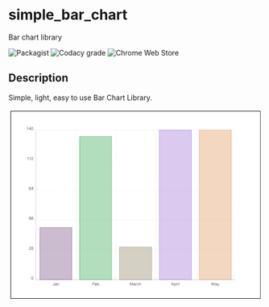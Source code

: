 # simple_bar_chart
Bar chart library


![Packagist](https://img.shields.io/packagist/l/doctrine/orm.svg)
![Codacy grade](https://img.shields.io/codacy/grade/e27821fb6289410b8f58338c7e0bc686.svg)
![Chrome Web Store](https://img.shields.io/chrome-web-store/stars/nimelepbpejjlbmoobocpfnjhihnpked.svg)

## Description
Simple, light, easy to use Bar Chart Library.

![](https://github.com/witekk9/simple_bar_chart/blob/master/bar.PNG)
